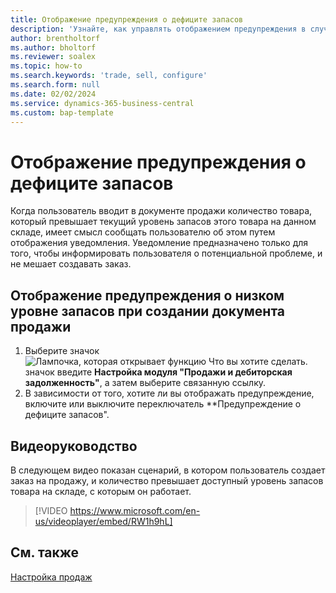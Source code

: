 ```yaml
---
title: Отображение предупреждения о дефиците запасов
description: 'Узнайте, как управлять отображением предупреждения в случаях, когда количество в заказе превышает уровень запасов товара.'
author: brentholtorf
ms.author: bholtorf
ms.reviewer: soalex
ms.topic: how-to
ms.search.keywords: 'trade, sell, configure'
ms.search.form: null
ms.date: 02/02/2024
ms.service: dynamics-365-business-central
ms.custom: bap-template
---
```


# Отображение предупреждения о дефиците запасов

Когда пользователь вводит в документе продажи количество товара, который превышает текущий уровень запасов этого товара на данном складе, имеет смысл сообщать пользователю об этом путем отображения уведомления. Уведомление предназначено только для того, чтобы информировать пользователя о потенциальной проблеме, и не мешает создавать заказ.

## Отображение предупреждения о низком уровне запасов при создании документа продажи

1. Выберите значок ![Лампочка, которая открывает функцию Что вы хотите сделать.](media/ui-search/search_small.png "Что вы хотите сделать") значок введите **Настройка модуля "Продажи и дебиторская задолженность"**, а затем выберите связанную ссылку.
1. В зависимости от того, хотите ли вы отображать предупреждение, включите или выключите переключатель **Предупреждение о дефиците запасов".

## Видеоруководство

В следующем видео показан сценарий, в котором пользователь создает заказ на продажу, и количество превышает доступный уровень запасов товара на складе, с которым он работает.

> [!VIDEO https://www.microsoft.com/en-us/videoplayer/embed/RW1h9hL]

## См. также

[Настройка продаж](sales-setup-sales.md)
